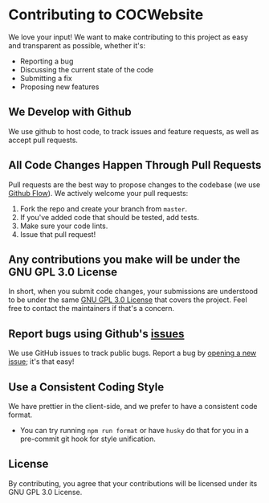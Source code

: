 # Contributing to COCWebsite
We love your input! We want to make contributing to this project as easy and transparent as possible, whether it's:

- Reporting a bug
- Discussing the current state of the code
- Submitting a fix
- Proposing new features

## We Develop with Github
We use github to host code, to track issues and feature requests, as well as accept pull requests.

## All Code Changes Happen Through Pull Requests
Pull requests are the best way to propose changes to the codebase (we use [Github Flow](https://guides.github.com/introduction/flow/index.html)). We actively welcome your pull requests:

1. Fork the repo and create your branch from `master`.
2. If you've added code that should be tested, add tests.
3. Make sure your code lints.
4. Issue that pull request!

## Any contributions you make will be under the GNU GPL 3.0 License
In short, when you submit code changes, your submissions are understood to be under the same [GNU GPL 3.0 License](https://choosealicense.com/licenses/gpl-3.0/) that covers the project. Feel free to contact the maintainers if that's a concern.

## Report bugs using Github's [issues](https://github.com/CommunityOfCoders/COCWebsite/issues)
We use GitHub issues to track public bugs. Report a bug by [opening a new issue](https://github.com/CommunityOfCoders/COCWebsite/issues/new); it's that easy!

## Use a Consistent Coding Style

We have prettier in the client-side, and we prefer to have a consistent code format.

* You can try running `npm run format` or have `husky` do that for you in a pre-commit git hook for style unification.

## License
By contributing, you agree that your contributions will be licensed under its GNU GPL 3.0 License.
